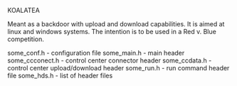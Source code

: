KOALATEA

Meant as a backdoor with upload and download capabilities. It is aimed at
linux and windows systems. The intention is to be used in a Red v. Blue 
competition.

some_conf.h 	- configuration file
some_main.h	- main header
some_ccconect.h	- control center connector header
some_ccdata.h	- control center upload/download header
some_run.h	- run command header file
some_hds.h	- list of header files
